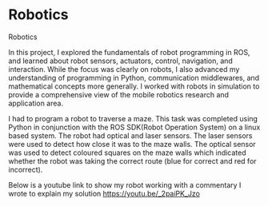 # Robotics
Robotics

In this project, I explored the fundamentals of robot programming in ROS, and learned about robot sensors, actuators, control, navigation, and interaction. While the focus was clearly on robots, I also advanced my understanding of programming in Python, communication middlewares, and mathematical concepts more generally. I worked with robots in simulation to provide a comprehensive view of the mobile robotics research and application area.

I had to program a robot to traverse a maze. This task was completed using Python in conjunction with the ROS SDK(Robot Operation System) on a linux based system. The robot had optical and laser sensors. The laser sensors were used to detect how close it was to the maze walls. The optical sensor was used to detect coloured squares on the maze walls which indicated whether the robot was taking the correct route (blue for correct and red for incorrect).

Below is a youtube link to show my robot working with a commentary I wrote to explain my solution
https://youtu.be/_2paiPK_Jzo
